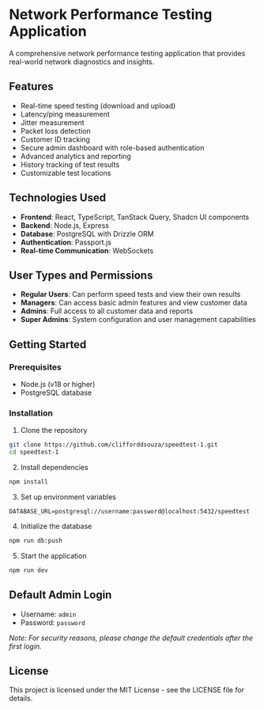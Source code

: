 # Network Performance Testing Application

A comprehensive network performance testing application that provides real-world network diagnostics and insights.

## Features

- Real-time speed testing (download and upload)
- Latency/ping measurement
- Jitter measurement
- Packet loss detection
- Customer ID tracking
- Secure admin dashboard with role-based authentication
- Advanced analytics and reporting
- History tracking of test results
- Customizable test locations

## Technologies Used

- **Frontend**: React, TypeScript, TanStack Query, Shadcn UI components
- **Backend**: Node.js, Express
- **Database**: PostgreSQL with Drizzle ORM
- **Authentication**: Passport.js
- **Real-time Communication**: WebSockets

## User Types and Permissions

- **Regular Users**: Can perform speed tests and view their own results
- **Managers**: Can access basic admin features and view customer data
- **Admins**: Full access to all customer data and reports
- **Super Admins**: System configuration and user management capabilities

## Getting Started

### Prerequisites

- Node.js (v18 or higher)
- PostgreSQL database

### Installation

1. Clone the repository
```bash
git clone https://github.com/clifforddsouza/speedtest-1.git
cd speedtest-1
```

2. Install dependencies
```bash
npm install
```

3. Set up environment variables
```
DATABASE_URL=postgresql://username:password@localhost:5432/speedtest
```

4. Initialize the database
```bash
npm run db:push
```

5. Start the application
```bash
npm run dev
```

## Default Admin Login

- Username: `admin`
- Password: `password`

*Note: For security reasons, please change the default credentials after the first login.*

## License

This project is licensed under the MIT License - see the LICENSE file for details.